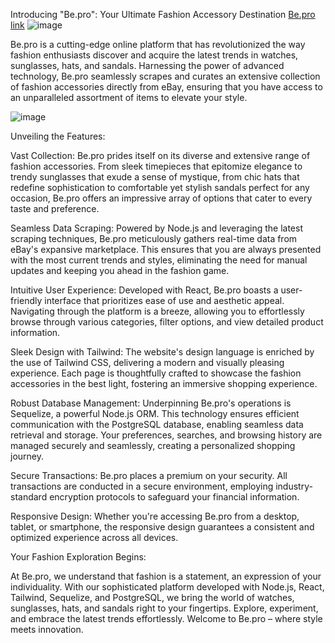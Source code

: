 Introducing "Be.pro": Your Ultimate Fashion Accessory Destination
[Be.pro link](https://shy-gold-butterfly.cyclic.cloud/)
![image](https://github.com/ezzakyabdellah/beprostore/assets/14052954/44897671-dffd-4936-8e0a-4c4e61269ecf)

Be.pro is a cutting-edge online platform that has revolutionized the way fashion enthusiasts discover and acquire the latest trends in watches, sunglasses, hats, and sandals. Harnessing the power of advanced technology, Be.pro seamlessly scrapes and curates an extensive collection of fashion accessories directly from eBay, ensuring that you have access to an unparalleled assortment of items to elevate your style.

![image](https://github.com/ezzakyabdellah/beprostore/assets/14052954/b75a62cd-a918-4873-b5f2-c1684e36811c)

Unveiling the Features:

Vast Collection: Be.pro prides itself on its diverse and extensive range of fashion accessories. From sleek timepieces that epitomize elegance to trendy sunglasses that exude a sense of mystique, from chic hats that redefine sophistication to comfortable yet stylish sandals perfect for any occasion, Be.pro offers an impressive array of options that cater to every taste and preference.

Seamless Data Scraping: Powered by Node.js and leveraging the latest scraping techniques, Be.pro meticulously gathers real-time data from eBay's expansive marketplace. This ensures that you are always presented with the most current trends and styles, eliminating the need for manual updates and keeping you ahead in the fashion game.

Intuitive User Experience: Developed with React, Be.pro boasts a user-friendly interface that prioritizes ease of use and aesthetic appeal. Navigating through the platform is a breeze, allowing you to effortlessly browse through various categories, filter options, and view detailed product information.

Sleek Design with Tailwind: The website's design language is enriched by the use of Tailwind CSS, delivering a modern and visually pleasing experience. Each page is thoughtfully crafted to showcase the fashion accessories in the best light, fostering an immersive shopping experience.

Robust Database Management: Underpinning Be.pro's operations is Sequelize, a powerful Node.js ORM. This technology ensures efficient communication with the PostgreSQL database, enabling seamless data retrieval and storage. Your preferences, searches, and browsing history are managed securely and seamlessly, creating a personalized shopping journey.

Secure Transactions: Be.pro places a premium on your security. All transactions are conducted in a secure environment, employing industry-standard encryption protocols to safeguard your financial information.

Responsive Design: Whether you're accessing Be.pro from a desktop, tablet, or smartphone, the responsive design guarantees a consistent and optimized experience across all devices.

Your Fashion Exploration Begins:

At Be.pro, we understand that fashion is a statement, an expression of your individuality. With our sophisticated platform developed with Node.js, React, Tailwind, Sequelize, and PostgreSQL, we bring the world of watches, sunglasses, hats, and sandals right to your fingertips. Explore, experiment, and embrace the latest trends effortlessly. Welcome to Be.pro – where style meets innovation.
